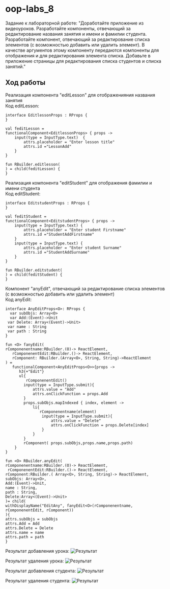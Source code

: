 # oop-labs_8
Задание к лабораторной работе: "Доработайте приложение из видеоуроков. Разработайте компоненты, отвечающий за редактирование названия занятия и имени и фамилии студента. Разработайте компонент, отвечающий за редактирование списка элементов (с возможностью добавить или удалить элемент). В качестве аргументов этому компоненту передаются компоненты для отображения и для редактирования элемента списка. Добавьте в приложение страницы для редактирования списка студентов и списка занятий." 
## Ход работы<br>

 Реализация компонента "editLesson" для отображенияния названия занятия<br>
Код editLesson:<br>

    interface EditlessonProps : RProps {
    }

    val feditLesson =
    functionalComponent<EditlessonProps> { props ->
        input(type = InputType.text)  {
            attrs.placeholder = "Enter lesson title"
            attrs.id ="LessonAdd"
        }
    }

    fun RBuilder.editlesson(
    ) = child(feditLesson) {
    }

 Реализация компонента "editStudent" для отображения фамилии и имени студента<br>
Код editStudent:<br>

    interface EditstudentProps : RProps {
    }

    val feditStudent =
    functionalComponent<EditstudentProps> { props ->
        input(type = InputType.text) {
            attrs.placeholder = "Enter student Firstname"
            attrs.id ="StudentAddFirstname"
        }
        input(type = InputType.text) {
            attrs.placeholder = "Enter student Surname"
            attrs.id ="StudentAddSurname"
        }
    }

    fun RBuilder.editstudent(
    ) = child(feditStudent) {
    }

 Компонент "anyEdit", отвечающий за редактирование списка элементов (с возможностью добавить или удалить элемент)<br>
Код anyEdit:<br>

    interface AnyEditProps<O>: RProps {
      var subObjs: Array<O>
      var Add:(Event)->Unit
     var Delete: Array<(Event)->Unit>
     var name : String
     var path : String
    }

    fun <O> fanyEdit(
    rComponenentname:RBuilder.(O)-> ReactElement,
       rComponenentEdit:RBuilder.()-> ReactElement,
       rComponent: RBuilder.(Array<O>, String, String)->ReactElement
    ) =
       functionalComponent<AnyEditProps<O>>{props ->
          h3{+"Edit"}
          ul{
             rComponenentEdit()
            input(type = InputType.submit){
                attrs.value = "Add"
                attrs.onClickFunction = props.Add
            }
            props.subObjs.mapIndexed { index, element ->
                li{
                   rComponenentname(element)
                    input(type = InputType.submit){
                        attrs.value = "Delete"
                        attrs.onClickFunction = props.Delete[index]
                    }
                }
            }
            rComponent( props.subObjs,props.name,props.path)
        }
    }

    fun <O> RBuilder.anyEdit(
    rComponenentname:RBuilder.(O)-> ReactElement,
     rComponenentEdit:RBuilder.()-> ReactElement,
    rComponent:RBuilder.( Array<O>, String, String)-> ReactElement,
    subObjs: Array<O>,
    Add:(Event)->Unit,
    name : String,
    path : String,
    Delete:Array<(Event)->Unit>
    )= child(
    withDisplayName("EditAny", fanyEdit<O>(rComponenentname, rComponenentEdit, rComponent))
    ){
    attrs.subObjs = subObjs
    attrs.Add = Add
    attrs.Delete = Delete
    attrs.name = name
    attrs.path = path
    }

Результат добавления урока:
![Результат](https://github.com/Nurgul-Saduova/oop-labs/blob/lab_8/Screenshots/доб%20урока.PNG?raw=true)

Результат удаления урока:
![Результат](https://github.com/Nurgul-Saduova/oop-labs/blob/lab_8/Screenshots/уд%20урока.PNG?raw=true)

Результат добавления студента:
![Результат](https://github.com/Nurgul-Saduova/oop-labs/blob/lab_8/Screenshots/доб%20студента.PNG?raw=true)

Результат удаления студента:
![Результат](https://github.com/Nurgul-Saduova/oop-labs/blob/lab_8/Screenshots/уд%20студента.PNG?raw=true)



